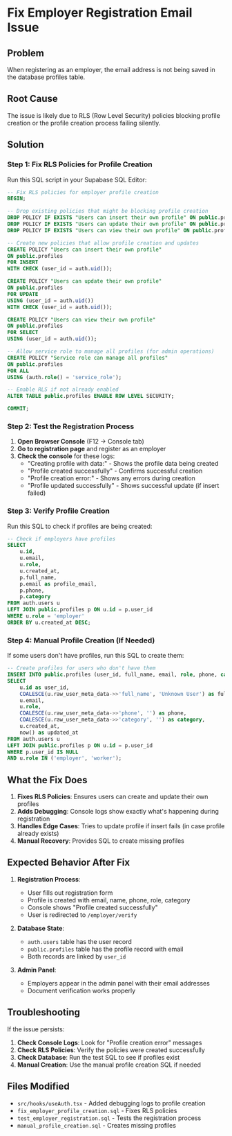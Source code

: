 # Fix Employer Registration Email Issue

## Problem
When registering as an employer, the email address is not being saved in the database profiles table.

## Root Cause
The issue is likely due to RLS (Row Level Security) policies blocking profile creation or the profile creation process failing silently.

## Solution

### Step 1: Fix RLS Policies for Profile Creation

Run this SQL script in your Supabase SQL Editor:

```sql
-- Fix RLS policies for employer profile creation
BEGIN;

-- Drop existing policies that might be blocking profile creation
DROP POLICY IF EXISTS "Users can insert their own profile" ON public.profiles;
DROP POLICY IF EXISTS "Users can update their own profile" ON public.profiles;
DROP POLICY IF EXISTS "Users can view their own profile" ON public.profiles;

-- Create new policies that allow profile creation and updates
CREATE POLICY "Users can insert their own profile" 
ON public.profiles 
FOR INSERT 
WITH CHECK (user_id = auth.uid());

CREATE POLICY "Users can update their own profile" 
ON public.profiles 
FOR UPDATE 
USING (user_id = auth.uid())
WITH CHECK (user_id = auth.uid());

CREATE POLICY "Users can view their own profile" 
ON public.profiles 
FOR SELECT 
USING (user_id = auth.uid());

-- Allow service role to manage all profiles (for admin operations)
CREATE POLICY "Service role can manage all profiles" 
ON public.profiles 
FOR ALL 
USING (auth.role() = 'service_role');

-- Enable RLS if not already enabled
ALTER TABLE public.profiles ENABLE ROW LEVEL SECURITY;

COMMIT;
```

### Step 2: Test the Registration Process

1. **Open Browser Console** (F12 → Console tab)
2. **Go to registration page** and register as an employer
3. **Check the console** for these logs:
   - "Creating profile with data:" - Shows the profile data being created
   - "Profile created successfully" - Confirms successful creation
   - "Profile creation error:" - Shows any errors during creation
   - "Profile updated successfully" - Shows successful update (if insert failed)

### Step 3: Verify Profile Creation

Run this SQL to check if profiles are being created:

```sql
-- Check if employers have profiles
SELECT 
    u.id,
    u.email,
    u.role,
    u.created_at,
    p.full_name,
    p.email as profile_email,
    p.phone,
    p.category
FROM auth.users u
LEFT JOIN public.profiles p ON u.id = p.user_id
WHERE u.role = 'employer'
ORDER BY u.created_at DESC;
```

### Step 4: Manual Profile Creation (If Needed)

If some users don't have profiles, run this SQL to create them:

```sql
-- Create profiles for users who don't have them
INSERT INTO public.profiles (user_id, full_name, email, role, phone, category, created_at, updated_at)
SELECT 
    u.id as user_id,
    COALESCE(u.raw_user_meta_data->>'full_name', 'Unknown User') as full_name,
    u.email,
    u.role,
    COALESCE(u.raw_user_meta_data->>'phone', '') as phone,
    COALESCE(u.raw_user_meta_data->>'category', '') as category,
    u.created_at,
    now() as updated_at
FROM auth.users u
LEFT JOIN public.profiles p ON u.id = p.user_id
WHERE p.user_id IS NULL
AND u.role IN ('employer', 'worker');
```

## What the Fix Does

1. **Fixes RLS Policies**: Ensures users can create and update their own profiles
2. **Adds Debugging**: Console logs show exactly what's happening during registration
3. **Handles Edge Cases**: Tries to update profile if insert fails (in case profile already exists)
4. **Manual Recovery**: Provides SQL to create missing profiles

## Expected Behavior After Fix

1. **Registration Process**:
   - User fills out registration form
   - Profile is created with email, name, phone, role, category
   - Console shows "Profile created successfully"
   - User is redirected to `/employer/verify`

2. **Database State**:
   - `auth.users` table has the user record
   - `public.profiles` table has the profile record with email
   - Both records are linked by `user_id`

3. **Admin Panel**:
   - Employers appear in the admin panel with their email addresses
   - Document verification works properly

## Troubleshooting

If the issue persists:

1. **Check Console Logs**: Look for "Profile creation error" messages
2. **Check RLS Policies**: Verify the policies were created successfully
3. **Check Database**: Run the test SQL to see if profiles exist
4. **Manual Creation**: Use the manual profile creation SQL if needed

## Files Modified

- `src/hooks/useAuth.tsx` - Added debugging logs to profile creation
- `fix_employer_profile_creation.sql` - Fixes RLS policies
- `test_employer_registration.sql` - Tests the registration process
- `manual_profile_creation.sql` - Creates missing profiles



